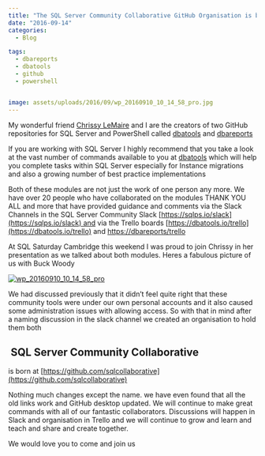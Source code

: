 ```yaml
---
title: "The SQL Server Community Collaborative GitHub Organisation is born"
date: "2016-09-14"
categories:
  - Blog

tags:
  - dbareports
  - dbatools
  - github
  - powershell


image: assets/uploads/2016/09/wp_20160910_10_14_58_pro.jpg
---
```

My wonderful friend [Chrissy LeMaire](https://twitter.com/cl) and I are the creators of two GitHub repositories for SQL Server and PowerShell called [dbatools](https://dbatools.io/) and [dbareports](https://dbareports.io)

If you are working with SQL Server I highly recommend that you take a look at the vast number of commands available to you at [dbatools](https://dbatools.io/) which will help you complete tasks within SQL Server especially for Instance migrations and also a growing number of best practice implementations

Both of these modules are not just the work of one person any more. We have over 20 people who have collaborated on the modules THANK YOU ALL and more that have provided guidance and comments via the Slack Channels in the SQL Server Community Slack [https://sqlps.io/slack](https://sqlps.io/slack) and via the Trello boards [https://dbatools.io/trello](https://dbatools.io/trello) and [https://dbareports/trello](https://dbareports/trello)

At SQL Saturday Cambridge this weekend I was proud to join Chrissy in her presentation as we talked about both modules. Heres a fabulous picture of us with Buck Woody

[![wp_20160910_10_14_58_pro](/assets/uploads/2016/09/wp_20160910_10_14_58_pro.jpg)](/assets/uploads/2016/09/wp_20160910_10_14_58_pro.jpg)

We had discussed previously that it didn’t feel quite right that these community tools were under our own personal accounts and it also caused some administration issues with allowing access. So with that in mind after a naming discussion in the slack channel we created an organisation to hold them both

 SQL Server Community Collaborative
-----------------------------------

is born at [https://github.com/sqlcollaborative](https://github.com/sqlcollaborative)

Nothing much changes except the name. we have even found that all the old links work and GitHub desktop updated. We will continue to make great commands with all of our fantastic collaborators. Discussions will happen in Slack and organisation in Trello and we will continue to grow and learn and teach and share and create together.

We would love you to come and join us
